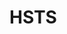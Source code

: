 HSTS
===

<rewrite>
            <rules>
                <rule name="Redirect HTTP to HTTPS" stopProcessing="true">
                    <match url="(.*)" />
                    <conditions>
                        <add input="{HTTPS}" pattern="off" />
                    </conditions>
                    <action type="Redirect" url="https://{HTTP_HOST}/{R:1}" redirectType="Permanent" />
                </rule>
            </rules>
            <outboundRules>
                <rule name="Add the STS header in HTTPS responses">
                    <match serverVariable="RESPONSE_Strict_Transport_Security" pattern=".*" />
                    <conditions>
                        <add input="{HTTPS}" pattern="on" />
                    </conditions>
                    <action type="Rewrite" value="max-age=31536000" />
                </rule>
            </outboundRules>
</rewrite>

